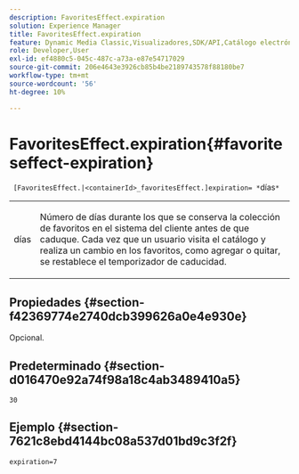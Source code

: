 ```yaml
---
description: FavoritesEffect.expiration
solution: Experience Manager
title: FavoritesEffect.expiration
feature: Dynamic Media Classic,Visualizadores,SDK/API,Catálogo electrónico
role: Developer,User
exl-id: ef4880c5-045c-487c-a73a-e87e54717029
source-git-commit: 206e4643e3926cb85b4be2189743578f88180be7
workflow-type: tm+mt
source-wordcount: '56'
ht-degree: 10%

---
```


# FavoritesEffect.expiration{#favoriteseffect-expiration}

` [FavoritesEffect.|<containerId>_favoritesEffect.]expiration= *`días`*`

<table id="table_2B109D2F91E64B5382B31921C3780FA5"> 
 <tbody> 
  <tr> 
   <td colname="col1"> <p><span class="codeph"><span class="varname"> días</span></span> </p> </td> 
   <td colname="col2"> <p> Número de días durante los que se conserva la colección de favoritos en el sistema del cliente antes de que caduque. Cada vez que un usuario visita el catálogo y realiza un cambio en los favoritos, como agregar o quitar, se restablece el temporizador de caducidad. </p> </td> 
  </tr> 
 </tbody> 
</table>

## Propiedades {#section-f42369774e2740dcb399626a0e4e930e}

Opcional.

## Predeterminado {#section-d016470e92a74f98a18c4ab3489410a5}

`30`

## Ejemplo {#section-7621c8ebd4144bc08a537d01bd9c3f2f}

`expiration=7`
